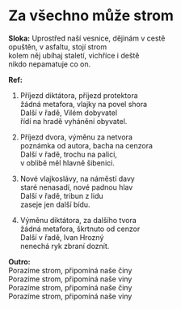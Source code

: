 # Za všechno může strom

**Sloka:**
Uprostřed naší vesnice, dějinám v cestě  
opuštěn, v asfaltu, stojí strom  
kolem něj ubíhaj staletí, vichříce i deště  
nikdo nepamatuje co on.  

**Ref:**  
1. Příjezd diktátora, příjezd protektora  
žádná metafora, vlajky na povel shora  
Další v řadě, Vilém dobyvatel  
řídí na hradě vyhánění obyvatel.  

2. Příjezd dvora, výměnu za netvora  
poznámka od autora, bacha na cenzora  
Další v řadě, trochu na palici,  
v oblibě měl hlavně šibenici.  

3. Nové vlajkoslávy, na náměstí davy  
staré nenasadí, nové padnou hlav  
Další v řadě, tribun z lidu  
zaseje jen další bídu.  

4. Výměnu diktátora, za dalšího tvora  
žádná metafora, škrtnuto od cenzor  
Další v řadě, Ivan Hrozný  
nenechá ryk zbraní doznít.  

**Outro:**  
Porazíme strom, připomíná naše činy  
Porazíme strom, připomíná naše viny  
Porazíme strom, připomíná naše činy  
Porazíme strom, připomíná naše viny  





